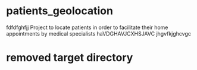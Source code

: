 # patients_geolocation
fdfdfghfjj
Project to locate patients in order to facilitate their home appointments by medical specialists
haVDGHAVJCXHSJAVC
jhgvfkjghcvgc
# removed target directory